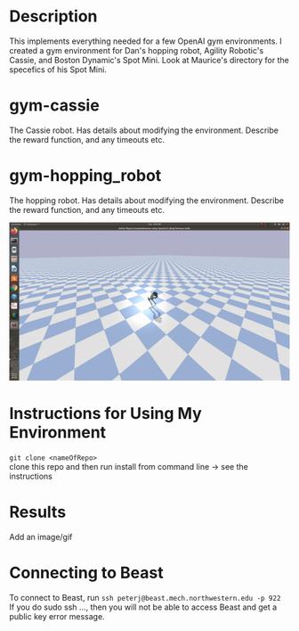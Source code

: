 # Description
This implements everything needed for a few OpenAI gym environments. I created a gym environment for Dan's hopping robot, Agility Robotic's Cassie, and Boston Dynamic's Spot Mini. Look at Maurice's directory for the specefics of his Spot Mini.



# gym-cassie
The Cassie robot. Has details about modifying the environment. Describe the reward function, and any timeouts etc. 

# gym-hopping_robot
The hopping robot. Has details about modifying the environment. Describe the reward function, and any timeouts etc.  

![Cassie Robot Following a Random Policy](images/random_actions2.gif)


# Instructions for Using My Environment 
```git clone <nameOfRepo>``` <br />
clone this repo and then run install from command line -> see the instructions

# Results  
Add an image/gif

# Connecting to Beast
To connect to Beast, run ```ssh peterj@beast.mech.northwestern.edu -p 922``` <br />
If you do sudo ssh ..., then you will not be able to access Beast and get a public key error message.


